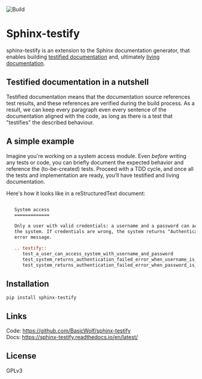 ![Build](https://github.com/basicwolf/sphinx-testify/actions/workflows/ci.yml/badge.svg)

# Sphinx-testify

sphinx-testify is an extension to the Sphinx documentation generator,
that enables building [testified documentation][] and, ultimately
[living documentation][].

[testified documentation]: https://www.zaurnasibov.com/posts/2024/09/29/testified-documentation.html#testified-documentation
[living documentation]: https://gojko.net/books/specification-by-example/

## Testified documentation in a nutshell

Testified documentation means that the documentation source references test
results, and these references are verified during the build process.
As a result, we can keep every paragraph even every sentence of
the documentation aligned with the code, as long as there is a test
that "testifies" the described behaviour.


## A simple example

Imagine you're working on a system access module.
Even *before* writing any tests or code, you can briefly document
the expected behavior and reference the (to-be-created) tests.
Proceed with a TDD cycle, and once all the tests and implementation
are ready, you’ll have testified and living documentation.

Here's how it looks like in a reStructuredText document:

```rst

   System access
   =============

   Only a user with valid credentials: a username and a password can access
   the system. If credentials are wrong, the system returns "Authentication failed"
   error message.

   .. testify::
      test_a_user_can_access_system_with_username_and_password
      test_system_returns_authentication_failed_error_when_username_is_not_found
      test_system_returns_authentication_failed_error_when_password_is_wrong
```

## Installation

```shell
pip install sphinx-testify
```

## Links

Code: https://github.com/BasicWolf/sphinx-testify
<br>
Docs: https://sphinx-testify.readthedocs.io/en/latest/

## License

GPLv3
